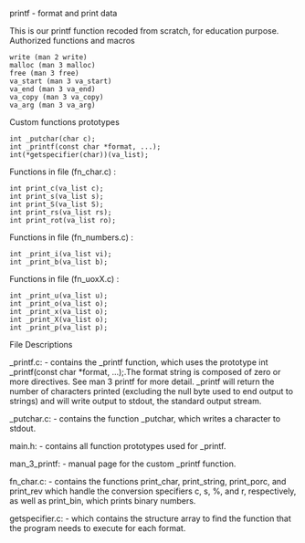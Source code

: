 printf - format and print data

This is our printf function recoded from scratch, for education purpose.
Authorized functions and macros

    write (man 2 write)
    malloc (man 3 malloc)
    free (man 3 free)
    va_start (man 3 va_start)
    va_end (man 3 va_end)
    va_copy (man 3 va_copy)
    va_arg (man 3 va_arg)

Custom functions prototypes

    int _putchar(char c);
    int _printf(const char *format, ...);
    int(*getspecifier(char))(va_list);

Functions in file (fn_char.c) :

    int print_c(va_list c);
    int print_s(va_list s);
    int print_S(va_list S);
    int print_rs(va_list rs);
    int print_rot(va_list ro);

Functions in file (fn_numbers.c) :

    int _print_i(va_list vi);
    int _print_b(va_list b);

Functions in file (fn_uoxX.c) :

    int _print_u(va_list u);
    int _print_o(va_list o);
    int _print_x(va_list o);
    int _print_X(va_list o);
    int _print_p(va_list p);


File Descriptions

_printf.c: - contains the _printf function, which uses the prototype int _printf(const char *format, ...);.The format string is composed of zero or more directives. See man 3 printf for more detail. _printf will return the number of characters printed (excluding the null byte used to end output to strings) and will write output to stdout, the standard output stream.

_putchar.c: - contains the function _putchar, which writes a character to stdout.

main.h: - contains all function prototypes used for _printf.

man_3_printf: - manual page for the custom _printf function.

fn_char.c: - contains the functions print_char, print_string, print_porc, and print_rev which handle the conversion specifiers c, s, %, and r, respectively, as well as
print_bin, which prints binary numbers.

getspecifier.c: - which contains the structure array to find the function that the program needs to execute for each format.
